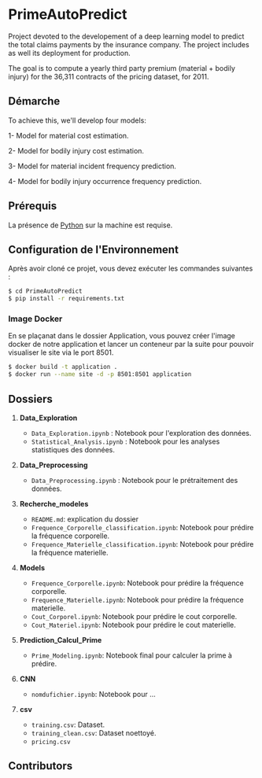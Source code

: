 # PrimeAutoPredict

Project devoted to the developement of a deep learning model to predict the total claims payments by the insurance company. The project includes as well its deployment for production.


The goal is to compute a yearly third party premium (material + bodily injury) for the 36,311 contracts of the
pricing dataset, for 2011.

## Démarche
To achieve this, we'll develop four models:

1- Model for material cost estimation.

2- Model for bodily injury cost estimation.

3- Model for material incident frequency prediction.

4- Model for bodily injury occurrence frequency prediction.

## Prérequis
La présence de [Python](https://www.python.org/) sur la machine est requise.

## Configuration de l'Environnement

Après avoir cloné ce projet, vous devez exécuter les commandes suivantes :

```bash
$ cd PrimeAutoPredict
$ pip install -r requirements.txt
```

### Image Docker

En se plaçanat dans le dossier Application, vous pouvez créer l'image docker de notre application et lancer un conteneur par la suite pour pouvoir visualiser le site via le port 8501.
```bash
$ docker build -t application .   
$ docker run --name site -d -p 8501:8501 application
```
## Dossiers
     
1. **Data_Exploration**
   - `Data_Exploration.ipynb` : Notebook pour l'exploration des données.
   - `Statistical_Analysis.ipynb` :  Notebook pour les analyses statistiques des données.
     
2. **Data_Preprocessing**
   - `Data_Preprocessing.ipynb` : Notebook pour le prétraitement des données.

3. **Recherche_modeles**
   - `README.md`: explication du dossier
   - `Frequence_Corporelle_classification.ipynb`: Notebook pour prédire la fréquence corporelle.
   - `Frequence_Materielle_classification.ipynb`: Notebook pour prédire la fréquence materielle.

5. **Models**
   - `Frequence_Corporelle.ipynb`: Notebook pour prédire la fréquence corporelle.
   - `Frequence_Materielle.ipynb`: Notebook pour prédire la fréquence materielle.
   - `Cout_Corporel.ipynb`: Notebook pour prédire le cout corporelle.
   - `Cout_Materiel.ipynb`: Notebook pour prédire le cout materielle.

6. **Prediction_Calcul_Prime**
   - `Prime_Modeling.ipynb`: Notebook final pour calculer la prime à prédire.
     
7. **CNN**
   - `nomdufichier.ipynb`: Notebook pour ...

8. **csv**
   - `training.csv`: Dataset.
   - `training_clean.csv`: Dataset noettoyé.
   -  `pricing.csv`
     
## Contributors

